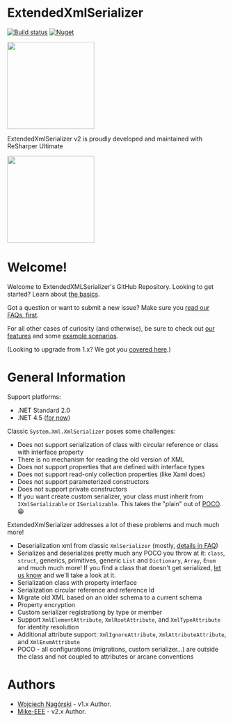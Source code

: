 ExtendedXmlSerializer
=====================

[![Build status](https://ci.appveyor.com/api/projects/status/ub776yxp0nj535qp?svg=true)](https://ci.appveyor.com/project/ExtendedXmlSerializer/extendedxmlserializer) [![Nuget](https://img.shields.io/nuget/v/ExtendedXmlSerializer.svg)](https://www.nuget.org/packages/ExtendedXmlSerializer/)

<img src="https://extendedxmlserializer.github.io/img/logoBig.png" height="200px">

ExtendedXmlSerializer v2 is proudly developed and maintained with ReSharper Ultimate

[<img src="https://blog.dragonspark.us/images/ReSharper.png" height="200px"></a>](https://www.jetbrains.com/resharper/download/)

Welcome!
========

Welcome to ExtendedXMLSerializer's GitHub Repository.  Looking to get started?   Learn about [the basics](https://github.com/ExtendedXmlSerializer/ExtendedXmlSerializer/wiki/02.-The-Basics).

Got a question or want to submit a new issue?  Make sure you [read our FAQs, first](https://github.com/ExtendedXmlSerializer/ExtendedXmlSerializer/wiki/01.-FAQs).

For all other cases of curiosity (and otherwise), be sure to check out [our features](https://github.com/ExtendedXmlSerializer/ExtendedXmlSerializer/wiki/04.-Features) and some [example scenarios](https://github.com/ExtendedXmlSerializer/ExtendedXmlSerializer/wiki/05.-Example-Scenarios).

(Looking to upgrade from 1.x?  We got you [covered here](https://github.com/ExtendedXmlSerializer/ExtendedXmlSerializer/wiki/06.-How-to-Upgrade-from-v1.x-to-v2).)

General Information
===================

Support platforms:

- .NET Standard 2.0
- .NET 4.5 ([for now](https://github.com/ExtendedXmlSerializer/ExtendedXmlSerializer/issues/273))

Classic `System.Xml.XmlSerializer` poses some challenges:

-   Does not support serialization of class with circular reference or class with interface property
-   There is no mechanism for reading the old version of XML
-   Does not support properties that are defined with interface types
-   Does not support read-only collection properties (like Xaml does)
-   Does not support parameterized constructors
-   Does not support private constructors
-   If you want create custom serializer, your class must inherit from `IXmlSerializable` or `ISerializable`. 
    This takes the "plain" out of [POCO](https://en.wikipedia.org/wiki/Plain_old_CLR_object). 😁

ExtendedXmlSerializer addresses a lot of these problems and much much more!

-   Deserialization xml from classic `XmlSerializer` (mostly, [details in FAQ](https://github.com/ExtendedXmlSerializer/ExtendedXmlSerializer/wiki/01.-FAQs#systemxmlserializer-vs-extendedxmlserializer))
-   Serializes and deserializes pretty much any POCO you throw at it: `class`, `struct`, generics, primitives, generic `List` and `Dictionary`, `Array`, `Enum` and much much more! If you find a class that doesn't get serialized, [let us know](https://github.com/ExtendedXmlSerializer/ExtendedXmlSerializer/issues/new) and we'll take a look at it.
-   Serialization class with property interface
-   Serialization circular reference and reference Id
-   Migrate old XML based on an older schema to a current schema
-   Property encryption
-   Custom serializer registrationg by type or member
-   Support `XmlElementAttribute`, `XmlRootAttribute`, and `XmlTypeAttribute` for identity resolution
-   Additional attribute support: `XmlIgnoreAttribute`, `XmlAttributeAttribute`, and `XmlEnumAttribute`
-   POCO - all configurations (migrations, custom serializer...) are outside the class and not coupled to attributes or arcane conventions

Authors
=======

- [Wojciech Nagórski](https://github.com/WojciechNagorski) - v1.x Author.
- [Mike-EEE](https://github.com/Mike-EEE) - v2.x Author.

